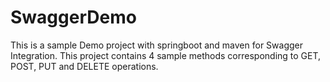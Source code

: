 # SwaggerDemo
This is a sample Demo project with springboot and maven for Swagger Integration. This project contains 4 sample methods corresponding to GET, POST, PUT and DELETE operations.

